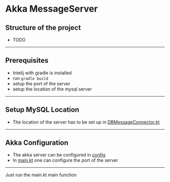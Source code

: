 # Akka MessageServer

## Structure of the project
 - TODO 
---
## Prerequisites

- Intelij with gradle is installed
- run `gradle build`
- setup the port of the server
- setup the location of the mysql server
---
## Setup MySQL Location
- The location of the server has to be set up in [DBMessageConnector.kt](./src/main/kotlin/connectionpool/DBMessageConnector.kt#L10)
---
## Akka Configuration
- The akka server can be configured in [config](./src/main/resources/config)
- In [main.kt](./src/main/kotlin/main.kt#L43) one can configure the port of the server 
---

Just run the main.kt main function

